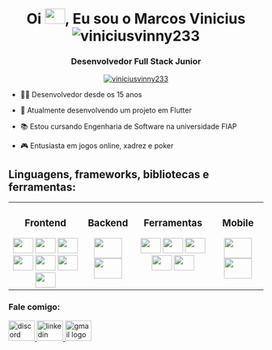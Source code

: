 <h1 align="center">Oi <img height="30" width="40" src="https://camo.githubusercontent.com/b3aa0cb9c95a7593d72ef8e0a894f3ea11e665b6193e90281361a442dc5010e0/68747470733a2f2f656d6f6a69732e736c61636b6d6f6a69732e636f6d2f656d6f6a69732f696d616765732f313537373330353530352f373337332f68616e645f776176652e6769663f31353737333035353035" />, Eu sou o Marcos Vinicius  <img
    src="https://komarev.com/ghpvc/?username=viniciusvinny233&label=viniciusvinny233&color=cf66ff&style=plastic"
    alt="viniciusvinny233" /></h1>
<h3 align="center">Desenvolvedor Full Stack Junior</h3>

<p align="center"> <a href="https://github.com/ryo-ma/github-profile-trophy&theme=dracula"><img
        src="https://github-profile-trophy.vercel.app/?username=viniciusvinny233&theme=dracula" alt="viniciusvinny233" /></a> </p>
        
- 👨‍💻 Desenvolvedor desde os 15 anos

- 🌱 Atualmente desenvolvendo um projeto em Flutter 

- 📚 Estou cursando Engenharia de Software na universidade FIAP

- 🎮 Entusiasta em jogos online, xadrez e poker

## Linguagens, frameworks, bibliotecas e ferramentas:  
<table><tr><td valign="top" width"20%">

<div align="center">
    <h3>Frontend</h1>
      </div>
<div align="center">  
    <img height="30" width="40" src="https://cdn.jsdelivr.net/gh/devicons/devicon/icons/html5/html5-original.svg" />
    <img height="30" width="40" src="https://cdn.jsdelivr.net/gh/devicons/devicon/icons/css3/css3-original.svg" />
    <img height="30" width="40" src="https://cdn.jsdelivr.net/gh/devicons/devicon/icons/javascript/javascript-original.svg" />
    <img height="30" width="40" src="https://cdn.jsdelivr.net/gh/devicons/devicon/icons/bootstrap/bootstrap-original.svg" />
    <img height="30" width="40" src="https://cdn.jsdelivr.net/gh/devicons/devicon/icons/sass/sass-original.svg" />
    <img height="30" width="40" src="https://cdn.jsdelivr.net/gh/devicons/devicon/icons/jquery/jquery-original.svg" />
    <img height="30" width="40" src="https://cdn.jsdelivr.net/gh/devicons/devicon/icons/react/react-original.svg" /> 
</div>

</td><td valign="top" width="20%">



<div align="center">
    <h3>Backend</h1>
      </div>
<div align="center">  
    <img height="40" width="55" src="https://cdn.jsdelivr.net/gh/devicons/devicon/icons/nodejs/nodejs-original.svg" />  
    <img height="40" width="55" src="https://cdn.jsdelivr.net/gh/devicons/devicon/icons/mysql/mysql-original.svg" />


</div>

</td><td valign="top" width="31%">

<div align="center">
    <h3>Ferramentas</h1>
      </div>
<div align="center">  
    <img height="30" width="40" src="https://cdn.jsdelivr.net/gh/devicons/devicon/icons/azure/azure-original.svg" />
    <img height="30" width="40" src="https://cdn.jsdelivr.net/gh/devicons/devicon/icons/git/git-original.svg" />
    <img height="30" width="40" src="https://cdn.jsdelivr.net/gh/devicons/devicon/icons/jira/jira-original.svg" />
    <img height="30" width="40" src="https://cdn.jsdelivr.net/gh/devicons/devicon/icons/photoshop/photoshop-plain.svg" />
    <img height="30" width="40" src="https://cdn.jsdelivr.net/gh/devicons/devicon/icons/figma/figma-original.svg" /> 
</div>
    
 </td><td valign="top" width="20%">
    
 <div align="center">
    <h3>Mobile</h1>
      </div>
<div align="center">  
     <img height="40" width="55" src="https://cdn.jsdelivr.net/gh/devicons/devicon/icons/dart/dart-original.svg" />
    <img height="40" width="55" src="https://cdn.jsdelivr.net/gh/devicons/devicon/icons/flutter/flutter-original.svg" />
</div>

</td></tr></table>  

<h3 align="left">Fale comigo:</h3>

   <div align="left">
  <a href="https://www.discordapp.com/users/354444801917059073" target="_blank">
    <img src="https://raw.githubusercontent.com/maurodesouza/profile-readme-generator/master/src/assets/icons/social/discord/default.svg" width="52" height="40" alt="discord logo"  />
  </a>
  <a href="https://www.linkedin.com/in/marcos-vinicius-240436144/" target="_blank">
    <img src="https://raw.githubusercontent.com/maurodesouza/profile-readme-generator/master/src/assets/icons/social/linkedin/default.svg" width="52" height="40" alt="linkedin logo"  />
  </a>
    <a href="mailto:viniciusvinny233@gmail.com" target="_blank">
    <img src="https://raw.githubusercontent.com/maurodesouza/profile-readme-generator/master/src/assets/icons/social/gmail/default.svg" width="52" height="40" alt="gmail logo"  />
  </a>
</div>

  </p>
